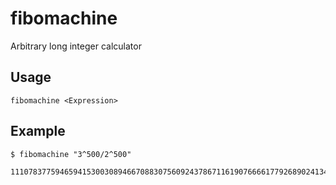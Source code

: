 # fibomachine
Arbitrary long integer calculator

## Usage
```
fibomachine <Expression>
```

## Example
```
$ fibomachine "3^500/2^500"

11107837759465941530030894667088307560924378671161907666617792689024134944177051410416943
```
